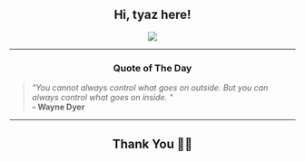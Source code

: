 <h2 align="center"> Hi, tyaz here!</h2>

<p align="center">
<a href="https://github.com/tyazx" alt="github streak"><img src="https://dvst-streak.herokuapp.com/?user=tyazx&theme=tokyonight&fire=DD472C"></a>
</p>

<hr>
<h3 align="center">Quote of The Day</h3>
<p align="center">
<blockquote>
<i>"You cannot always control what goes on outside. But you can always control what goes on inside. "</i>
<br>
<b>- Wayne Dyer</b>
</blockquote>
</p>


<hr>
<h2 align="center">Thank You 🙏🏼</h2>
